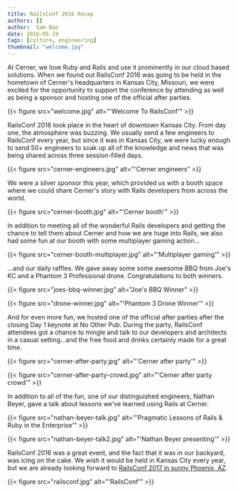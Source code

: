 ```yaml
---
title: RailsConf 2016 Recap
authors: []
author:  Sam Bao
date: 2016-05-19
tags: [culture, engineering]
thumbnail: "welcome.jpg"
---
```


At Cerner, we love Ruby and Rails and use it prominently in our cloud based solutions. When we found out RailsConf 2016 was going to be held in the hometown of Cerner's headquarters in Kansas City, Missouri, we were excited for the opportunity to support the conference by attending as well as being a sponsor and hosting one of the official after parties.

{{< figure src="welcome.jpg" alt="'Welcome To RailsConf'" >}}

RailsConf 2016 took place in the heart of downtown Kansas City. From day one, the atmosphere was buzzing. We usually send a few engineers to RailsConf every year, but since it was in Kansas City, we were lucky enough to send 50+ engineers to soak up all of the knowledge and news that was being shared across three session-filled days.

{{< figure src="cerner-engineers.jpg" alt="'Cerner engineers" >}}

We were a silver sponsor this year, which provided us with a booth space where we could share Cerner's story with Rails developers from across the world.

{{< figure src="cerner-booth.jpg" alt="'Cerner booth'" >}}

In addition to meeting all of the wonderful Rails developers and getting the chance to tell them about Cerner and how we are huge into Rails, we also had some fun at our booth with some multiplayer gaming action...

{{< figure src="cerner-booth-multiplayer.jpg" alt="'Multiplayer gaming'" >}}

...and our daily raffles. We gave away some some awesome BBQ from Joe's KC and a Phantom 3 Professional drone. Congratulations to both winners.

{{< figure src="joes-bbq-winner.jpg" alt="Joe's BBQ Winner" >}}

{{< figure src="drone-winner.jpg" alt="'Phantom 3 Drone Winner'" >}}

And for even more fun, we hosted one of the official after parties after the closing Day 1 keynote at No Other Pub. During the party, RailsConf attendees got a chance to mingle and talk to our developers and architects in a casual setting…and the free food and drinks certainly made for a great time.

{{< figure src="cerner-after-party.jpg" alt="'Cerner after party'" >}}

{{< figure src="cerner-after-party-crowd.jpg" alt="'Cerner after party crowd'" >}}

In addition to all of the fun, one of our distinguished engineers, Nathan Beyer, gave a talk about lessons we've learned using Rails at Cerner.

{{< figure src="nathan-beyer-talk.jpg" alt="'Pragmatic Lessons of Rails & Ruby in the Enterprise'" >}}

{{< figure src="nathan-beyer-talk2.jpg" alt="'Nathan Beyer presenting'" >}}

RailsConf 2016 was a great event, and the fact that it was in our backyard, was icing on the cake. We wish it would be held in Kansas City every year, but we are already looking forward to [RailsConf 2017 in sunny Phoenix, AZ](https://twitter.com/railsconf/status/728712538897027072).

{{< figure src="railsconf.jpg" alt="'RailsConf'" >}}
